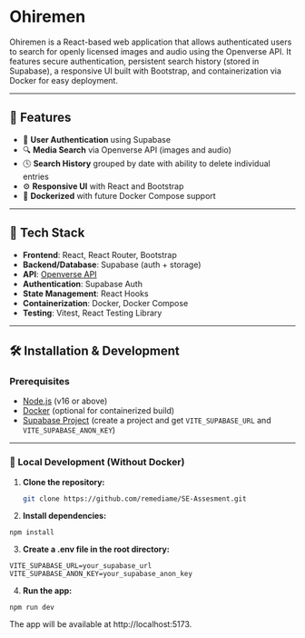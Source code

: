 # Ohiremen

Ohiremen is a React-based web application that allows authenticated users to search for openly licensed images and audio using the Openverse API. It features secure authentication, persistent search history (stored in Supabase), a responsive UI built with Bootstrap, and containerization via Docker for easy deployment.

---

## 🌟 Features

- 🔐 **User Authentication** using Supabase
- 🔍 **Media Search** via Openverse API (images and audio)
- 🕓 **Search History** grouped by date with ability to delete individual entries
- ⚙️ **Responsive UI** with React and Bootstrap
- 🐳 **Dockerized** with future Docker Compose support

---

## 🧰 Tech Stack

- **Frontend**: React, React Router, Bootstrap
- **Backend/Database**: Supabase (auth + storage)
- **API**: [Openverse API](https://api.openverse.org)
- **Authentication**: Supabase Auth
- **State Management**: React Hooks
- **Containerization**: Docker, Docker Compose
- **Testing**: Vitest, React Testing Library

---

## 🛠️ Installation & Development

### Prerequisites

- [Node.js](https://nodejs.org/) (v16 or above)
- [Docker](https://www.docker.com/) (optional for containerized build)
- [Supabase Project](https://supabase.com/) (create a project and get `VITE_SUPABASE_URL` and `VITE_SUPABASE_ANON_KEY`)

---

### 🔧 Local Development (Without Docker)

1. **Clone the repository:**

   ```bash
   git clone https://github.com/remediame/SE-Assesment.git
   ```

2. **Install dependencies:**

```
npm install
```

3. **Create a .env file in the root directory:**

```
VITE_SUPABASE_URL=your_supabase_url
VITE_SUPABASE_ANON_KEY=your_supabase_anon_key
```

4. **Run the app:**

```
npm run dev

```

The app will be available at http://localhost:5173.
